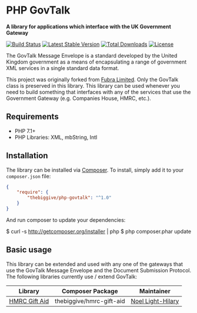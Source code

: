 # PHP GovTalk

**A library for applications which interface with the UK Government Gateway**

[![Build Status](https://travis-ci.org/thebiggive/php-govtalk.png?branch=main)](https://travis-ci.org/thebiggive/php-govtalk)
[![Latest Stable Version](https://poser.pugx.org/thebiggive/php-govtalk/version.png)](https://packagist.org/packages/thebiggive/php-govtalk)
[![Total Downloads](https://poser.pugx.org/thebiggive/php-govtalk/d/total.png)](https://packagist.org/packages/thebiggive/php-govtalk)
[![License](https://poser.pugx.org/thebiggive/php-govtalk/license.svg)](https://packagist.org/packages/thebiggive/php-govtalk)

The GovTalk Message Envelope is a standard developed by the United Kingdom government as a means of encapsulating
a range of government XML services in a single standard data format.

This project was originally forked from [Fubra Limited](https://github.com/fubralimited/php-govtalk). Only the GovTalk
class is preserved in this library. This library can be used whenever you need to build something that interfaces with any
of the services that use the Government Gateway (e.g. Companies House, HMRC, etc.).

## Requirements

- PHP 7.1+
- PHP Libraries: XML, mbString, Intl

## Installation

The library can be installed via [Composer](http://getcomposer.org/). To install, simply add
it to your `composer.json` file:

```json
{
    "require": {
        "thebiggive/php-govtalk": "^1.0"
    }
}
```

And run composer to update your dependencies:

$ curl -s <http://getcomposer.org/installer> | php
$ php composer.phar update

## Basic usage

This library can be extended and used with any one of the gateways that use the GovTalk Message Envelope and the
Document Submission Protocol. The following libraries currently use / extend GovTalk:

Library | Composer Package | Maintainer
--- | --- | ---
[HMRC Gift Aid](https://github.com/thebiggive/hmrc-gift-aid) | thebiggive/hmrc-gift-aid | [Noel Light-Hilary](https://github.com/noellh)
